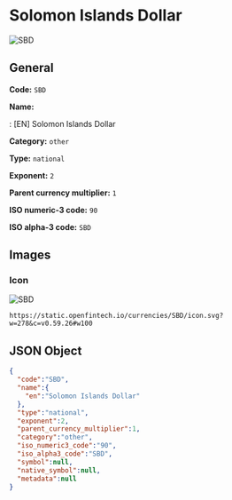 
# Solomon Islands Dollar 
![SBD](https://static.openfintech.io/currencies/SBD/icon.svg?w=278&c=v0.59.26#w100)  

## General 
 
**Code:** `SBD` 
 
**Name:** 
 
:	[EN] Solomon Islands Dollar 
 
**Category:** `other` 
 
**Type:** `national` 
 
**Exponent:** `2` 
 
**Parent currency multiplier:** `1` 
 
**ISO numeric-3 code:** `90` 
 
**ISO alpha-3 code:** `SBD` 
 

## Images 

### Icon 
 
![SBD](https://static.openfintech.io/currencies/SBD/icon.svg?w=278&c=v0.59.26#w100)  

```
https://static.openfintech.io/currencies/SBD/icon.svg?w=278&c=v0.59.26#w100
```  

## JSON Object 

```json
{
  "code":"SBD",
  "name":{
    "en":"Solomon Islands Dollar"
  },
  "type":"national",
  "exponent":2,
  "parent_currency_multiplier":1,
  "category":"other",
  "iso_numeric3_code":"90",
  "iso_alpha3_code":"SBD",
  "symbol":null,
  "native_symbol":null,
  "metadata":null
}
```  

